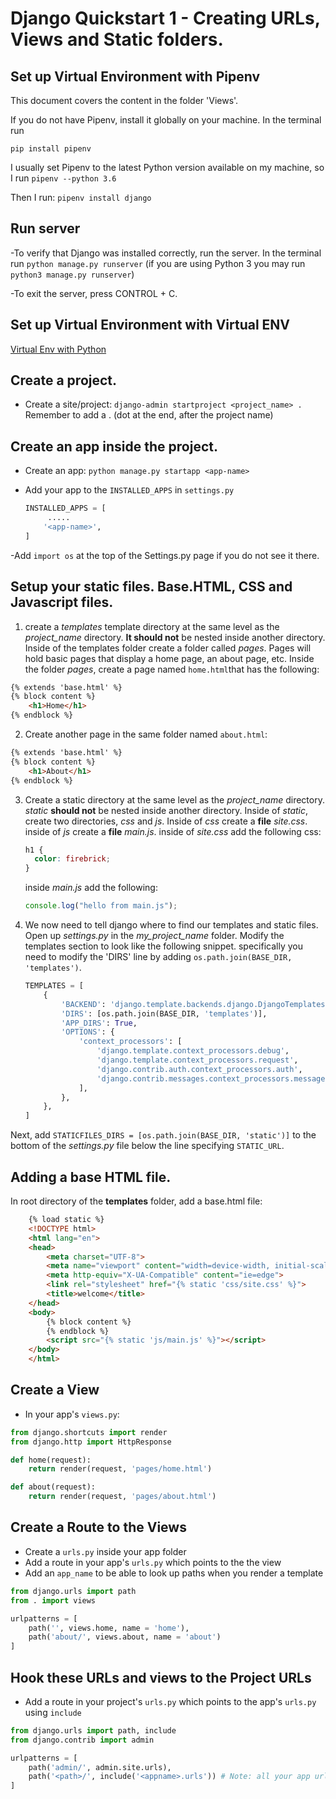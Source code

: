 # Django Quickstart 1 - Creating URLs, Views and Static folders.
## Set up Virtual Environment with Pipenv

This document covers the content in the folder 'Views'.

If you do not have Pipenv, install it globally on your machine. In the terminal run 

`pip install pipenv`

I usually set Pipenv to the latest Python version available on my machine, so I run `pipenv --python 3.6`

Then I run: `pipenv install django`

## Run server

-To verify that Django was installed correctly, run the server. In the terminal run `python manage.py runserver` (if you are using Python 3 you may run `python3 manage.py runserver`)

-To exit the server, press CONTROL + C.

## Set up Virtual Environment with Virtual ENV

[Virtual Env with Python](https://packaging.python.org/guides/installing-using-pip-and-virtual-environments/)

## Create a project.

- Create a site/project: `django-admin startproject <project_name> .` Remember to add a . (dot at the end, after the project name)

## Create an app inside the project.

- Create an app: `python manage.py startapp <app-name>`
- Add your app to the `INSTALLED_APPS` in `settings.py`

   ```python
   INSTALLED_APPS = [
        .....
       '<app-name>',
   ]
   ```
-Add `import os` at the top of the Settings.py page if you do not see it there.

## Setup your static files. Base.HTML, CSS and Javascript files.
 
1. create a _templates_ template directory at the same level as the _project_name_ directory. **It should not** be nested inside another directory. Inside of the templates folder create a folder called _pages_. Pages will hold basic pages that display a home page, an about page, etc. Inside the folder _pages_, create a page named `home.html`that has the following:

```html
{% extends 'base.html' %}
{% block content %}
    <h1>Home</h1>
{% endblock %}
```

2. Create another page in the same folder named `about.html`:

```html
{% extends 'base.html' %}
{% block content %}
    <h1>About</h1>
{% endblock %}
```

3. Create a static directory at the same level as the _project_name_ directory. _static_ **should not** be nested inside another directory. Inside of _static_, create two directories, _css_ and _js_. Inside of _css_ create a **file** _site.css_. inside of _js_ create a **file** _main.js_. inside of _site.css_ add the following css:

   ```css
   h1 {
     color: firebrick;
   }
   ```

   inside _main.js_ add the following:

   ```javascript
   console.log("hello from main.js");
   ```

4. We now need to tell django where to find our templates and static files. Open up _settings.py_ in the _my_project_name_ folder. Modify the templates section to look like the following snippet. specifically you need to modify the 'DIRS' line by adding `os.path.join(BASE_DIR, 'templates')`.

   ```python
   TEMPLATES = [
       {
           'BACKEND': 'django.template.backends.django.DjangoTemplates',
           'DIRS': [os.path.join(BASE_DIR, 'templates')],
           'APP_DIRS': True,
           'OPTIONS': {
               'context_processors': [
                   'django.template.context_processors.debug',
                   'django.template.context_processors.request',
                   'django.contrib.auth.context_processors.auth',
                   'django.contrib.messages.context_processors.messages',
               ],
           },
       },
   ]
   ```

Next, add `STATICFILES_DIRS = [os.path.join(BASE_DIR, 'static')]` to the bottom of the _settings.py_ file below the line specifying `STATIC_URL`.

## Adding a base HTML file.

In root directory of the **templates** folder, add a base.html file:

   ```html
       {% load static %}
       <!DOCTYPE html>
       <html lang="en">
       <head>
           <meta charset="UTF-8">
           <meta name="viewport" content="width=device-width, initial-scale=1.0">
           <meta http-equiv="X-UA-Compatible" content="ie=edge">
           <link rel="stylesheet" href="{% static 'css/site.css' %}">
           <title>welcome</title>
       </head>
       <body>
           {% block content %}
           {% endblock %}
           <script src="{% static 'js/main.js' %}"></script>
       </body>
       </html>
   ```

## Create a View

- In your app's `views.py`:
```python
from django.shortcuts import render
from django.http import HttpResponse

def home(request):
    return render(request, 'pages/home.html')

def about(request):
    return render(request, 'pages/about.html')
```

## Create a Route to the Views

- Create a `urls.py` inside your app folder
- Add a route in your app's `urls.py` which points to the the view
- Add an `app_name` to be able to look up paths when you render a template

```python
from django.urls import path
from . import views

urlpatterns = [
    path('', views.home, name = 'home'),
    path('about/', views.about, name = 'about')
]
```

## Hook these URLs and views to the Project URLs

- Add a route in your project's `urls.py` which points to the app's `urls.py` using `include`

```python
from django.urls import path, include
from django.contrib import admin

urlpatterns = [
    path('admin/', admin.site.urls),
    path('<path>/', include('<appname>.urls')) # Note: all your app urls will start with this path
]
```

